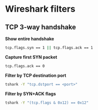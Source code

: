 
# Wireshark filters 

## TCP 3-way handshake 

**Show entire handshake**

```bash
tcp.flags.syn == 1 || tcp.flags.ack == 1
```

**Capture first SYN packet**

```bash
tcp.flags.ack == 0
```

**Filter by TCP destination port**
```bash
tshark -Y "tcp.dstport == <port>"
```
**Filter by SYN+ACK flags**
```bash
tshark -Y "(tcp.flags & 0x12) == 0x12" 
```
